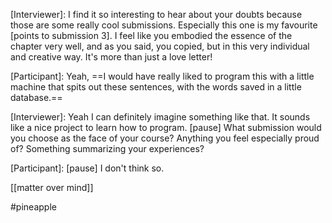[Interviewer]: I find it so interesting to hear about your doubts because those are some really cool submissions. Especially this one is my favourite [points to submission 3]. I feel like you embodied the essence of the chapter very well, and as you said, you copied, but in this very individual and creative way. It's more than just a love letter!

[Participant]: Yeah, ==I would have really liked to program this with a little machine that spits out these sentences, with the words saved in a little database.==

[Interviewer]: Yeah I can definitely imagine something like that. It sounds like a nice project to learn how to program. [pause] What submission would you choose as the face of your course? Anything you feel especially proud of? Something summarizing your experiences?

[Participant]: [pause] I don't think so.

[[matter over mind]]

#pineapple 